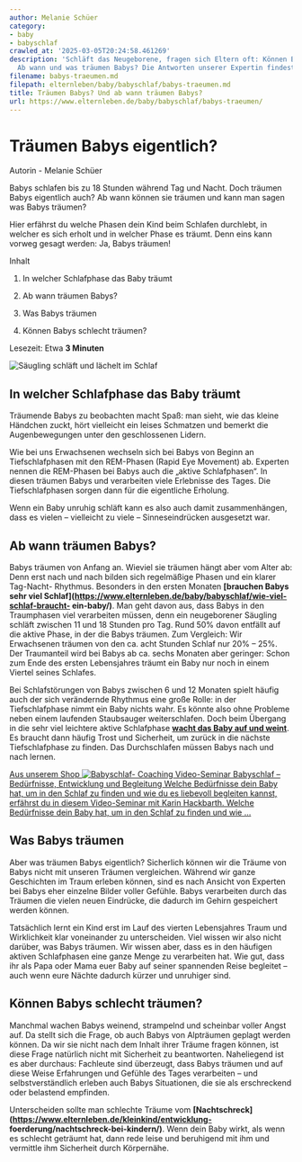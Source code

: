```yaml
---
author: Melanie Schüer
category:
- baby
- babyschlaf
crawled_at: '2025-03-05T20:24:58.461269'
description: 'Schläft das Neugeborene, fragen sich Eltern oft: Können Babys träumen?
  Ab wann und was träumen Babys? Die Antworten unserer Expertin findest du hier.'
filename: babys-traeumen.md
filepath: elternleben/baby/babyschlaf/babys-traeumen.md
title: Träumen Babys? Und ab wann träumen Babys?
url: https://www.elternleben.de/baby/babyschlaf/babys-traeumen/
---
```


#  Träumen Babys eigentlich?

Autorin - Melanie Schüer

Babys schlafen bis zu 18 Stunden während Tag und Nacht. Doch träumen Babys
eigentlich auch? Ab wann können sie träumen und kann man sagen was Babys
träumen?

Hier erfährst du welche Phasen dein Kind beim Schlafen durchlebt, in welcher
es sich erholt und in welcher Phase es träumt. Denn eins kann vorweg gesagt
werden: Ja, Babys träumen!

Inhalt

1. In welcher Schlafphase das Baby träumt

2. Ab wann träumen Babys?

3. Was Babys träumen

4. Können Babys schlecht träumen?

Lesezeit: Etwa **3 Minuten**

![Säugling schläft und lächelt im
Schlaf](/fileadmin/_processed_/0/f/csm_Q_A_Tra__umen_Babys_shutterstock_154217945_KLEIN_e70ce3551b.jpg)

##  In welcher Schlafphase das Baby träumt

Träumende Babys zu beobachten macht Spaß: man sieht, wie das kleine Händchen
zuckt, hört vielleicht ein leises Schmatzen und bemerkt die Augenbewegungen
unter den geschlossenen Lidern.

Wie bei uns Erwachsenen wechseln sich bei Babys von Beginn an Tiefschlafphasen
mit den REM-Phasen (Rapid Eye Movement) ab. Experten nennen die REM-Phasen bei
Babys auch die „aktive Schlafphasen“. In diesen träumen Babys und verarbeiten
viele Erlebnisse des Tages. Die Tiefschlafphasen sorgen dann für die
eigentliche Erholung.

Wenn ein Baby unruhig schläft kann es also auch damit zusammenhängen, dass es
vielen – vielleicht zu viele – Sinneseindrücken ausgesetzt war.

##  Ab wann träumen Babys?

Babys träumen von Anfang an. Wieviel sie träumen hängt aber vom Alter ab: Denn
erst nach und nach bilden sich regelmäßige Phasen und ein klarer Tag-Nacht-
Rhythmus. Besonders in den ersten Monaten **[brauchen Babys sehr viel
Schlaf](https://www.elternleben.de/baby/babyschlaf/wie-viel-schlaf-braucht-
ein-baby/)**. Man geht davon aus, dass Babys in den Traumphasen viel
verarbeiten müssen, denn ein neugeborener Säugling schläft zwischen 11 und 18
Stunden pro Tag. Rund 50% davon entfällt auf die aktive Phase, in der die
Babys träumen. Zum Vergleich: Wir Erwachsenen träumen von den ca. acht Stunden
Schlaf nur 20% – 25%. Der Traumanteil wird bei Babys ab ca. sechs Monaten aber
geringer: Schon zum Ende des ersten Lebensjahres träumt ein Baby nur noch in
einem Viertel seines Schlafes.  
  
Bei Schlafstörungen von Babys zwischen 6 und 12 Monaten spielt häufig auch der
sich verändernde Rhythmus eine große Rolle: in der Tiefschlafphase nimmt ein
Baby nichts wahr. Es könnte also ohne Probleme neben einem laufenden
Staubsauger weiterschlafen. Doch beim Übergang in die sehr viel leichtere
aktive Schlafphase **[wacht das Baby auf und
weint](https://www.elternleben.de/baby/babyschlaf/baby-wacht-staendig-auf/)**.
Es braucht dann häufig Trost und Sicherheit, um zurück in die nächste
Tiefschlafphase zu finden. Das Durchschlafen müssen Babys nach und nach
lernen.

[ Aus unserem Shop ![Babyschlaf-
Coaching](/fileadmin/_processed_/2/3/csm_VideoSeminar_Babsyschlaf_teaserbild_01_eb679e7722.png)
Video-Seminar Babyschlaf – Bedürfnisse, Entwicklung und Begleitung Welche
Bedürfnisse dein Baby hat, um in den Schlaf zu finden und wie du es liebevoll
begleiten kannst, erfährst du in diesem Video-Seminar mit Karin Hackbarth.
Welche Bedürfnisse dein Baby hat, um in den Schlaf zu finden und wie …
](/shop/video-seminar-babyschlaf/)

##  Was Babys träumen

Aber was träumen Babys eigentlich? Sicherlich können wir die Träume von Babys
nicht mit unseren Träumen vergleichen. Während wir ganze Geschichten im Traum
erleben können, sind es nach Ansicht von Experten bei Babys eher einzelne
Bilder voller Gefühle. Babys verarbeiten durch das Träumen die vielen neuen
Eindrücke, die dadurch im Gehirn gespeichert werden können.

Tatsächlich lernt ein Kind erst im Lauf des vierten Lebensjahres Traum und
Wirklichkeit klar voneinander zu unterscheiden. Viel wissen wir also nicht
darüber, was Babys träumen. Wir wissen aber, dass es in den häufigen aktiven
Schlafphasen eine ganze Menge zu verarbeiten hat. Wie gut, dass ihr als Papa
oder Mama euer Baby auf seiner spannenden Reise begleitet – auch wenn eure
Nächte dadurch kürzer und unruhiger sind.

##  Können Babys schlecht träumen?

Manchmal wachen Babys weinend, strampelnd und scheinbar voller Angst auf. Da
stellt sich die Frage, ob auch Babys von Alpträumen geplagt werden können. Da
wir sie nicht nach dem Inhalt ihrer Träume fragen können, ist diese Frage
natürlich nicht mit Sicherheit zu beantworten. Naheliegend ist es aber
durchaus: Fachleute sind überzeugt, dass Babys träumen und auf diese Weise
Erfahrungen und Gefühle des Tages verarbeiten – und selbstverständlich erleben
auch Babys Situationen, die sie als erschreckend oder belastend empfinden.

Unterscheiden sollte man schlechte Träume vom
**[Nachtschreck](https://www.elternleben.de/kleinkind/entwicklung-
foerderung/nachtschreck-bei-kindern/)**. Wenn dein Baby wirkt, als wenn es
schlecht geträumt hat, dann rede leise und beruhigend mit ihm und vermittle
ihm Sicherheit durch Körpernähe.

